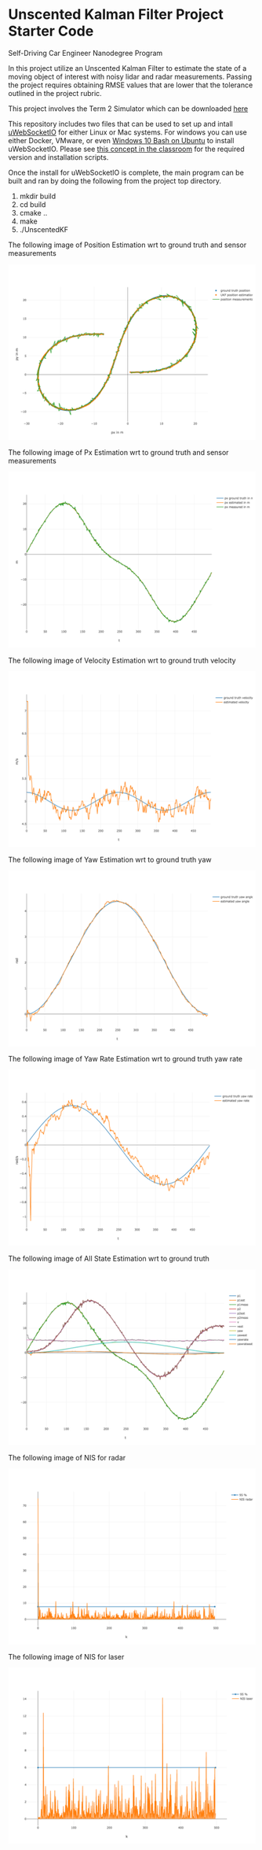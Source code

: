 # Unscented Kalman Filter Project Starter Code
Self-Driving Car Engineer Nanodegree Program

In this project utilize an Unscented Kalman Filter to estimate the state of a moving object of interest with noisy lidar and radar measurements. Passing the project requires obtaining RMSE values that are lower that the tolerance outlined in the project rubric. 

This project involves the Term 2 Simulator which can be downloaded [here](https://github.com/udacity/self-driving-car-sim/releases)

This repository includes two files that can be used to set up and intall [uWebSocketIO](https://github.com/uWebSockets/uWebSockets) for either Linux or Mac systems. For windows you can use either Docker, VMware, or even [Windows 10 Bash on Ubuntu](https://www.howtogeek.com/249966/how-to-install-and-use-the-linux-bash-shell-on-windows-10/) to install uWebSocketIO. Please see [this concept in the classroom](https://classroom.udacity.com/nanodegrees/nd013/parts/40f38239-66b6-46ec-ae68-03afd8a601c8/modules/0949fca6-b379-42af-a919-ee50aa304e6a/lessons/f758c44c-5e40-4e01-93b5-1a82aa4e044f/concepts/16cf4a78-4fc7-49e1-8621-3450ca938b77) for the required version and installation scripts.

Once the install for uWebSocketIO is complete, the main program can be built and ran by doing the following from the project top directory.

1. mkdir build
2. cd build
3. cmake ..
4. make
5. ./UnscentedKF

The following image of Position Estimation wrt to ground truth and sensor measurements

![Position Estimation](visualizations_graph/UKF_Position_Estimation.png)

The following image of Px Estimation wrt to ground truth and sensor measurements

![Px Estimation](visualizations_graph/UKF_Px.png)

The following image of Velocity Estimation wrt to ground truth velocity

![Velocity Estimation](visualizations_graph/UKF_V.png)

The following image of Yaw Estimation wrt to ground truth yaw

![Yaw Estimation](visualizations_graph/UKF_Yaw.png)

The following image of Yaw Rate Estimation wrt to ground truth yaw rate

![Yaw Rate Estimation](visualizations_graph/UKF_Yaw_Rate.png)

The following image of All State Estimation wrt to ground truth

![All State Estimation](visualizations_graph/UKF_All_Combined.png)

The following image of NIS for radar

![NIS Radar](visualizations_graph/UKF_NIS_Radar.png)

The following image of NIS for laser

![NIS Laser](visualizations_graph/UKF_NIS_Laser.png)


